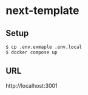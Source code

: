 # next-template

## Setup

```
$ cp .env.exmaple .env.local
$ docker compose up
```

## URL

http://localhost:3001
